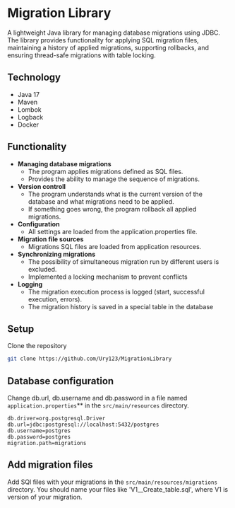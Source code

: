 # Migration Library

A lightweight Java library for managing database migrations using JDBC. 
The library provides functionality for applying SQL migration files, 
maintaining a history of applied migrations, supporting rollbacks, and ensuring thread-safe migrations with table locking.

## Technology

- Java 17
- Maven
- Lombok
- Logback
- Docker

## Functionality

- **Managing database migrations**
  - The program applies migrations defined as SQL files.
  - Provides the ability to manage the sequence of migrations.
- **Version controll**
  - The program understands what is the current version of the database and what migrations need to be applied.
  - If something goes wrong, the program rollback all applied migrations.
- **Configuration**
  - All settings are loaded from the application.properties file.
- **Migration file sources**
  - Migrations SQL files are loaded from application resources.
- **Synchronizing migrations**
  - The possibility of simultaneous migration run by different users is excluded.
  - Implemented a locking mechanism to prevent conflicts
- **Logging**
  - The migration execution process is logged (start, successful execution, errors).
  - The migration history is saved in a special table in the database

## Setup

Clone the repository
```bash
git clone https://github.com/Ury123/MigrationLibrary
```

## Database configuration

Change db.url, db.username and db.password in a file named `application.properties`** in the `src/main/resources` directory.
  ```properties
  db.driver=org.postgresql.Driver
  db.url=jdbc:postgresql://localhost:5432/postgres
  db.username=postgres
  db.password=postgres
  migration.path=migrations
  ```

## Add migration files

Add SQl files with your migrations in the `src/main/resources/migrations` directory.
You should name your files like 'V1__Create_table.sql', where V1 is version of your migration.
